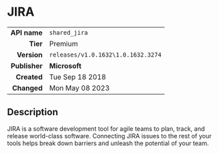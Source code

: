 # JIRA
| | |
|-:|-|
|**API name**|`shared_jira`|
|**Tier**|Premium|
|**Version**|`releases/v1.0.1632\1.0.1632.3274`|
|**Publisher**|**Microsoft**|
|**Created**|Tue Sep 18 2018|
|**Changed**|Mon May 08 2023|

## Description
JIRA is a software development tool for agile teams to plan, track, and release world-class software. Connecting JIRA issues to the rest of your tools helps break down barriers and unleash the potential of your team.

